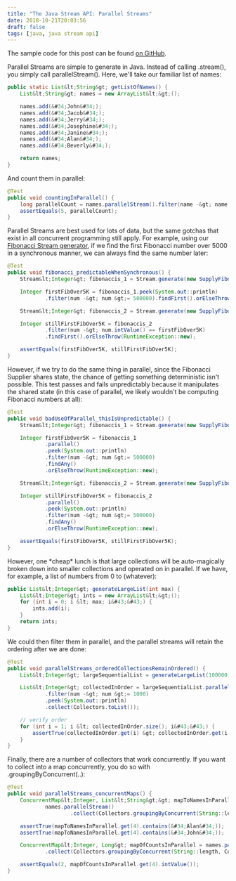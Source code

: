 ```yaml
---
title: "The Java Stream API: Parallel Streams"
date: 2018-10-21T20:03:56
draft: false
tags: [java, java stream api]
---
```


The sample code for this post can be found [on GitHub](https://github.com/nfisher23/java_stream_api_samples).

Parallel Streams are simple to generate in Java. Instead of calling .stream(), you simply call parallelStream(). Here, we&#39;ll take our familiar list of names:

```java
public static List&lt;String&gt; getListOfNames() {
    List&lt;String&gt; names = new ArrayList&lt;&gt;();

    names.add(&#34;John&#34;);
    names.add(&#34;Jacob&#34;);
    names.add(&#34;Jerry&#34;);
    names.add(&#34;Josephine&#34;);
    names.add(&#34;Janine&#34;);
    names.add(&#34;Alan&#34;);
    names.add(&#34;Beverly&#34;);

    return names;
}

```

And count them in parallel:

```java
@Test
public void countingInParallel() {
    long parallelCount = names.parallelStream().filter(name -&gt; name.startsWith(&#34;J&#34;)).count();
    assertEquals(5, parallelCount);
}

```

Parallel Streams are best used for lots of data, but the same gotchas that exist in all concurrent programming still apply. For example,
using our [Fibonacci Stream generator](https://nickolasfisher.com/blog/The-Java-Stream-API-Generating-Fibonacci-Numbers), if we find the first
Fibonacci number over 5000 in a synchronous manner, we can always find the same number later:

```java
@Test
public void fibonacci_predictableWhenSynchronous() {
    Stream&lt;Integer&gt; fibonaccis_1 = Stream.generate(new SupplyFibonacci());

    Integer firstFibOver5K = fibonaccis_1.peek(System.out::println)
            .filter(num -&gt; num &gt;= 500000).findFirst().orElseThrow(RuntimeException::new);

    Stream&lt;Integer&gt; fibonaccis_2 = Stream.generate(new SupplyFibonacci());

    Integer stillFirstFibOver5K = fibonaccis_2
            .filter(num -&gt; num.intValue() == firstFibOver5K)
            .findFirst().orElseThrow(RuntimeException::new);

    assertEquals(firstFibOver5K, stillFirstFibOver5K);
}

```

However, if we try to do the same thing in parallel, since the Fibonacci Supplier shares state, the chance of getting something deterministic isn&#39;t possible. This test passes and fails unpredictably because it manipulates the shared state (in this case of parallel, we likely wouldn&#39;t be computing Fibonacci numbers at all):

```java
@Test
public void badUseOfParallel_thisIsUnpredictable() {
    Stream&lt;Integer&gt; fibonaccis_1 = Stream.generate(new SupplyFibonacci());

    Integer firstFibOver5K = fibonaccis_1
            .parallel()
            .peek(System.out::println)
            .filter(num -&gt; num &gt;= 500000)
            .findAny()
            .orElseThrow(RuntimeException::new);

    Stream&lt;Integer&gt; fibonaccis_2 = Stream.generate(new SupplyFibonacci());

    Integer stillFirstFibOver5K = fibonaccis_2
            .parallel()
            .peek(System.out::println)
            .filter(num -&gt; num &gt;= 500000)
            .findAny()
            .orElseThrow(RuntimeException::new);

    assertEquals(firstFibOver5K, stillFirstFibOver5K);
}

```

However, one \*cheap\* lunch is that large collections will be auto-magically broken down into smaller collections and operated on in parallel. If we have, for example,
a list of numbers from 0 to (whatever):

```java
public List&lt;Integer&gt; generateLargeList(int max) {
    List&lt;Integer&gt; ints = new ArrayList&lt;&gt;();
    for (int i = 0; i &lt; max; i&#43;&#43;) {
        ints.add(i);
    }
    return ints;
}

```

We could then filter them in parallel, and the parallel streams will retain the ordering after we are done:

```java
@Test
public void parallelStreams_orderedCollectionsRemainOrdered() {
    List&lt;Integer&gt; largeSequentialList = generateLargeList(100000);

    List&lt;Integer&gt; collectedInOrder = largeSequentialList.parallelStream()
            .filter(num -&gt; num &gt;= 1000)
            .peek(System.out::println)
            .collect(Collectors.toList());

    // verify order
    for (int i = 1; i &lt; collectedInOrder.size(); i&#43;&#43;) {
        assertTrue(collectedInOrder.get(i) &gt; collectedInOrder.get(i - 1));
    }
}

```

Finally, there are a number of collectors that work concurrently. If you want to collect into a map concurrently, you do so with
.groupingByConcurrent(..):

```java
@Test
public void parallelStreams_concurrentMaps() {
    ConcurrentMap&lt;Integer, List&lt;String&gt;&gt; mapToNamesInParallel =
            names.parallelStream()
                    .collect(Collectors.groupingByConcurrent(String::length));

    assertTrue(mapToNamesInParallel.get(4).contains(&#34;Alan&#34;));
    assertTrue(mapToNamesInParallel.get(4).contains(&#34;John&#34;));

    ConcurrentMap&lt;Integer, Long&gt; mapOfCountsInParallel = names.parallelStream()
            .collect(Collectors.groupingByConcurrent(String::length, Collectors.counting()));

    assertEquals(2, mapOfCountsInParallel.get(4).intValue());
}

```
